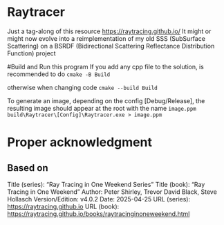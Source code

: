 # Raytracer

Just a tag-along of this resource https://raytracing.github.io/
It might or might now evolve into a reimplementation of my old SSS (SubSurface Scattering) on a BSRDF (Bidirectional Scattering Reflectance Distribution Function) project

#Build and Run this program
If you add any cpp file to the solution, is recommended to do
```cmake -B Build```

otherwise when changing code
```cmake --build Build```

To generate an image, depending on the config [Debug/Release], the resulting image should appear at the root with the name ```image.ppm```
```build\Raytracer\[Config]\Raytracer.exe > image.ppm```

# Proper acknowledgment
## Based on
Title (series): “Ray Tracing in One Weekend Series”
Title (book): “Ray Tracing in One Weekend”
Author: Peter Shirley, Trevor David Black, Steve Hollasch
Version/Edition: v4.0.2
Date: 2025-04-25
URL (series): https://raytracing.github.io
URL (book): https://raytracing.github.io/books/raytracinginoneweekend.html